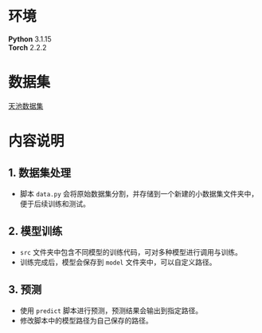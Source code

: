# 环境  
**Python** 3.1.15  
**Torch** 2.2.2  

# 数据集  
[天池数据集](https://tianchi.aliyun.com/dataset/128500#1)  

# 内容说明  

## 1. 数据集处理  
- 脚本 `data.py` 会将原始数据集分割，并存储到一个新建的小数据集文件夹中，便于后续训练和测试。  

## 2. 模型训练  
- `src` 文件夹中包含不同模型的训练代码，可对多种模型进行调用与训练。  
- 训练完成后，模型会保存到 `model` 文件夹中，可以自定义路径。  

## 3. 预测  
- 使用 `predict` 脚本进行预测，预测结果会输出到指定路径。  
- 修改脚本中的模型路径为自己保存的路径。  

